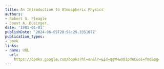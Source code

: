 ```yaml
---
title: An Introduction to Atmospheric Physics
authors:
- Robert G. Fleagle
- Joost A. Businger.
date: '1981-01-01'
publishDate: '2024-06-05T20:56:29.335107Z'
publication_types:
- book
links:
- name: URL
  url: 
    https://books.google.com/books?hl=en&lr=&id=qgWHwX0IpdAC&oi=fnd&pg=PP1&dq=An+introduction+to+Atmospheric+Physics&ots=XuLHlq7zFF&sig=xDh45_WO8pE3BdflVgHeH-YjGuw#v=onepage&q=An%20introduction%20to%20Atmospheric%20Physics&f=false
---
```

